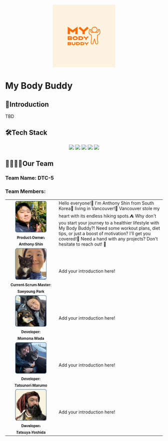 <div align="center">
<img src="/public/images/logo/my_body_buddy_logo.png" width="200px" />
</div>

# My Body Buddy

## 📖Introduction

TBD

## 🛠️Tech Stack

<div align="center">
    <img src="https://img.shields.io/badge/React-^18.3.1-61DAFB?logo=React"/>
    <img src="https://img.shields.io/badge/React_dom-^18.3.1-0088CC?logo=ReactOS"/>
    <img src="https://img.shields.io/badge/Next.js-^14.2.3-000000?logo=Next.js"/>
    <img src="https://img.shields.io/badge/Tailwind CSS-^3.4.1-06B6D4?logo=tailwindcss"/>
    <img src="https://img.shields.io/badge/TypeScript-^5.4.5-3178C6?logo=TypeScript"/>
</div>

## 👨‍👩‍👦‍👦Our Team

### Team Name: DTC-5

### Team Members:

<table>
  <tbody>
    <tr>
      <td align="center" width="150px" width="130px">
      <a href="https://github.com/shinn92dev" target="_blank">
      <img src="/public/images/our_team/anthony.jpg" width="100px;" alt="Anthony photo"/><br /><sub><b>Product Owner: <br />Anthony Shin</b></sub></a><br /></td>
      <td>Hello everyone!👋 I'm Anthony Shin from South Korea🎎 living in Vancouver!🍁 Vancouver stole my heart with its endless hiking spots.⛺ Why don't you start your journey to a healthier lifestyle with My Body Buddy?! Need some workout plans, diet tips, or just a boost of motivation? I'll get you covered!👊 Need a hand with any projects? Don't hesitate to reach out! 🚀
</td>
    </tr>
    <tr>
      <td align="center" width="150px"><a href=""><img src="/public/images/our_team/saeyoung.jpg" width="100px;" alt="Saeyoung photo"/><br /><sub><b>Current Scrum Master: 
      <br />Saeyoung Park</b></sub></a><br /></td>
      <td>Add your introduction here!</td>
    </tr>
    <tr>
      <td align="center" width="150px"><a href=""><img src="/public/images/our_team/momo.jpeg" width="100px" alt=""/><br /><sub><b>Developer: <br />Momona Wada</b></sub></a><br /></td>
      <td>Add your introduction here!</td>
    </tr>
    <tr>
      <td align="center" width="150px"><a href=""><img src="/public/images/our_team/tatsunori.jpg" width="100px" alt=""/><br /><sub><b>Developer: <br />Tatsunori Marumo</b></sub></a><br /></td>
      <td>Add your introduction here!</td>
    </tr>
    <tr>
      <td align="center" width="150px"><a href=""><img src="/public/images/our_team/tatsuya.png" width="100px" alt=""/><br /><sub><b>Developer: <br />Tatsuya Yoshida</b></sub></a><br /></td>
      <td>Add your introduction here!</td>
    </tr>
  </tbody>
</table>
